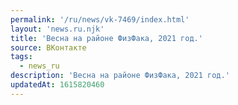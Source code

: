 ```yaml
---
permalink: '/ru/news/vk-7469/index.html'
layout: 'news.ru.njk'
title: 'Весна на районе ФизФака, 2021 год.'
source: ВКонтакте
tags:
  - news_ru
description: 'Весна на районе ФизФака, 2021 год.'
updatedAt: 1615820460
---
```

